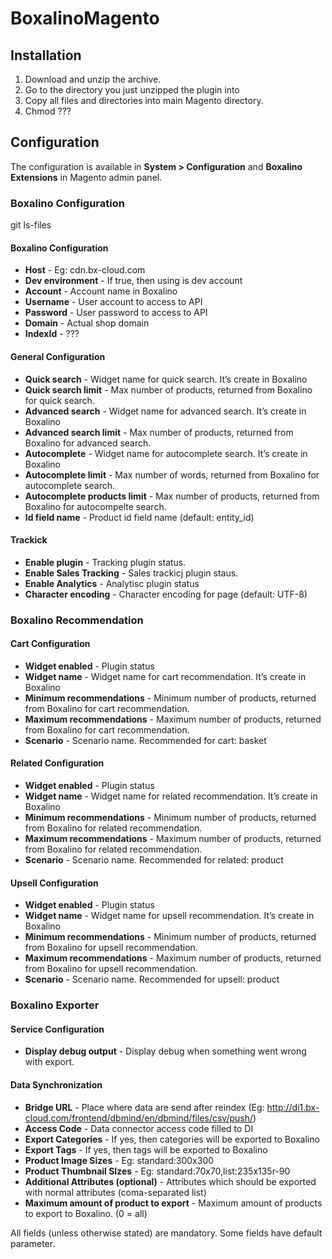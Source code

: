 # BoxalinoMagento


## Installation

1. Download and unzip the archive.
2. Go to the directory you just unzipped the plugin into
3. Copy all files and directories into main Magento directory.
4. Chmod ???

## Configuration

The configuration is available in **System > Configuration** and **Boxalino Extensions** in Magento admin panel.

### Boxalino Configuration
git ls-files
#### Boxalino Configuration

+ **Host** - Eg: cdn.bx-cloud.com
+ **Dev environment** - If true, then using is dev account
+ **Account** - Account name in Boxalino
+ **Username** - User account to access to API
+ **Password** - User password to access to API
+ **Domain** - Actual shop domain
+ **IndexId** - ???

#### General Configuration
+ **Quick search** - Widget name for quick search. It’s create in Boxalino
+ **Quick search limit** - Max number of products, returned from Boxalino for quick search.
+ **Advanced search** - Widget name for advanced search. It’s create in Boxalino
+ **Advanced search limit** - Max number of products, returned from Boxalino for advanced search.
+ **Autocomplete** - Widget name for autocomplete search. It’s create in Boxalino
+ **Autocomplete limit** - Max number of words, returned from Boxalino for autocomplete search.
+ **Autocomplete products limit** - Max number of products, returned from Boxalino for autocompelte search.
+ **Id field name** - Product id field name (default: entity_id)

#### Trackick

+ **Enable plugin** - Tracking plugin status.
+ **Enable Sales Tracking** - Sales trackicj plugin staus.
+ **Enable Analytics** - Analytisc plugin status
+ **Character encoding** - Character encoding for page (default: UTF-8)


### Boxalino Recommendation

#### Cart Configuration

+ **Widget enabled** - Plugin status
+ **Widget name** - Widget name for cart recommendation. It’s create in Boxalino
+ **Minimum recommendations** - Minimum number of products, returned from Boxalino for cart recommendation.
+ **Maximum recommendations** - Maximum number of products, returned from Boxalino for cart recommendation.
+ **Scenario** - Scenario name. Recommended for cart: basket

#### Related Configuration

+ **Widget enabled** - Plugin status
+ **Widget name** - Widget name for related recommendation. It’s create in Boxalino
+ **Minimum recommendations** - Minimum number of products, returned from Boxalino for related recommendation.
+ **Maximum recommendations** - Maximum number of products, returned from Boxalino for related recommendation.
+ **Scenario** - Scenario name. Recommended for related: product


#### Upsell Configuration

+ **Widget enabled** - Plugin status
+ **Widget name** - Widget name for upsell recommendation. It’s create in Boxalino
+ **Minimum recommendations** - Minimum number of products, returned from Boxalino for upsell recommendation.
+ **Maximum recommendations** - Maximum number of products, returned from Boxalino for upsell recommendation.
+ **Scenario** - Scenario name. Recommended for upsell: product


### Boxalino Exporter

#### Service Configuration

+ **Display debug output** - Display debug when something went wrong with export.

#### Data Synchronization

+ **Bridge URL** - Place where data are send after reindex (Eg: http://di1.bx-cloud.com/frontend/dbmind/en/dbmind/files/csv/push/)
+ **Access Code** - Data connector access code filled to DI
+ **Export Categories** - If yes, then categories will be exported to Boxalino
+ **Export Tags** - If yes, then tags will be exported to Boxalino
+ **Product Image Sizes** - Eg: standard:300x300
+ **Product Thumbnail SIzes** - Eg: standard:70x70,list:235x135r-90
+ **Additional Attributes (optional)** - Attributes which should be exported with normal attributes (coma-separated list)
+ **Maximum amount of product to export** - Maximum amount of products to export to Boxalino. (0 = all)


All fields (unless otherwise stated) are mandatory. Some fields have default parameter.

